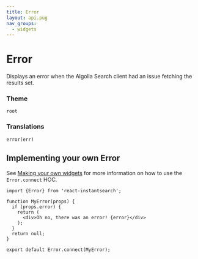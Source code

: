 ```yaml
---
title: Error
layout: api.pug
nav_groups:
  - widgets
---
```


# Error

Displays an error when the Algolia Search client had an issue fetching the results set.

### Theme

`root`

### Translations

`error(err)`

## Implementing your own Error

See [Making your own widgets](../Customization.md) for more information on how to use the `Error.connect` HOC.

```
import {Error} from 'react-instantsearch';

function MyError(props) {
  if (props.error) {
    return (
      <div>Oh no, there was an error! {error}</div>
    );
  }
  return null;
}

export default Error.connect(MyError);
```
